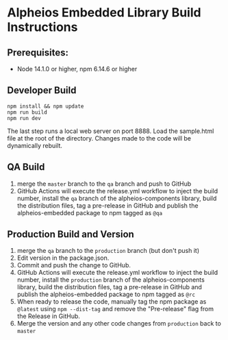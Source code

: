 # Alpheios Embedded Library Build Instructions

## Prerequisites:

  * Node 14.1.0 or higher, npm 6.14.6 or higher

## Developer Build

```
npm install && npm update
npm run build
npm run dev
```

The last step runs a local web server on port 8888. Load the sample.html file
at the root of the directory. Changes made to the code will be dynamically rebuilt.


## QA Build

1. merge the `master` branch to the `qa` branch and push to GitHub
2. GitHub Actions will execute the release.yml workflow to inject the build number,
install the `qa` branch of the alpheios-components library, build the distribution
files, tag a pre-release in GitHub and publish the alpheios-embedded package to
npm tagged as `@qa`


## Production Build and Version

1. merge the `qa` branch to the `production` branch (but don't push it)
2. Edit version in the package.json.
3. Commit and push the change to GitHub.
4. GitHub Actions will execute the release.yml workflow to inject the build number,
install the `production` branch of the alpheios-components library, build the distribution
files, tag a pre-release in GitHub and publish the alpheios-embedded package to
npm tagged as `@rc`
5. When ready to release the code, manually tag the npm package as `@latest` using
`npm --dist-tag` and remove the "Pre-release" flag from the Release in GitHub.
6. Merge the version and any other code changes from `production` back to `master`
